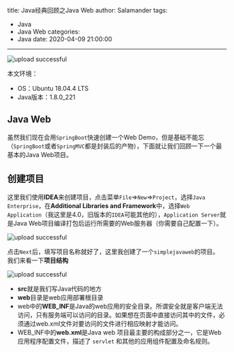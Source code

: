 title: Java经典回顾之Java Web
author: Salamander
tags:
  - Java
  - Java Web
categories:
  - Java
date: 2020-04-09 21:00:00
---
![upload successful](/images/java-web-develop.jpg)

本文环境：
* OS：Ubuntu 18.04.4 LTS
* Java版本：1.8.0_221


## Java Web
虽然我们现在会用`SpringBoot`快速创建一个Web Demo，但是基础不能忘（`SpringBoot`或者`SpringMVC`都是封装后的产物），下面就让我们回顾一下一个最基本的Java Web项目。

<!-- more -->

## 创建项目
这里我们使用**IDEA**来创建项目，点击菜单`File`=>`New`=>`Project`，选择`Java Enterprise`，在**Additional Libraries and Framework**中，选择`Web Application`（我这里是4.0，旧版本的`IDEA`可能其他的），`Application Server`就是Java Web项目编译打包后运行所需要的Web服务器（你需要自己配置一下）。

![upload successful](/images/idea_java_web.png)

点击`Next`后，填写项目名称就好了，这里我创建了一个`simplejavaweb`的项目。  
我们来看一下**项目结构**  

![upload successful](/images/pasted-4.png)   
* **src**就是我们写Java代码的地方
* **web**目录是web应用部署根目录
* web中的**WEB_INF**是Java的web应用的安全目录。所谓安全就是客户端无法访问，只有服务端可以访问的目录。如果想在页面中直接访问其中的文件，必须通过web.xml文件对要访问的文件进行相应映射才能访问。  
* WEB_INF中的**web.xml**是Java web 项目最主要的构成部分之一，它是Web应用程序配置文件，描述了 `servlet` 和其他的应用组件配置及命名规则。